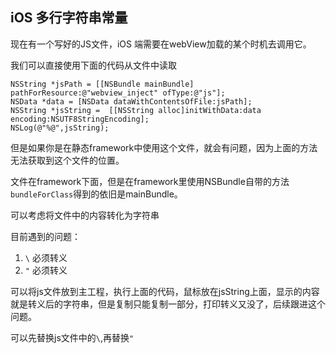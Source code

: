 ## iOS 多行字符串常量

现在有一个写好的JS文件，iOS 端需要在webView加载的某个时机去调用它。

我们可以直接使用下面的代码从文件中读取

```
NSString *jsPath = [[NSBundle mainBundle] pathForResource:@"webview_inject" ofType:@"js"];
NSData *data = [NSData dataWithContentsOfFile:jsPath];
NSString *jsString =  [[NSString alloc]initWithData:data encoding:NSUTF8StringEncoding];
NSLog(@"%@",jsString);
```

但是如果你是在静态framework中使用这个文件，就会有问题，因为上面的方法无法获取到这个文件的位置。

文件在framework下面，但是在framework里使用NSBundle自带的方法`bundleForClass`得到的依旧是mainBundle。

可以考虑将文件中的内容转化为字符串

目前遇到的问题：

1. `\` 必须转义
2. `"` 必须转义

可以将js文件放到主工程，执行上面的代码，鼠标放在jsString上面，显示的内容就是转义后的字符串，但是复制只能复制一部分，打印转义又没了，后续跟进这个问题。

可以先替换js文件中的`\`,再替换`"`





